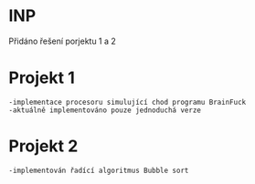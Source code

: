# INP
Přidáno řešení porjektu 1 a 2

# Projekt 1
    -implementace procesoru simulující chod programu BrainFuck
    -aktuálně implementováno pouze jednoduchá verze

# Projekt 2
    -implementován řadící algoritmus Bubble sort